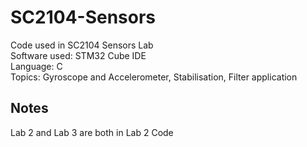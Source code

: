 # SC2104-Sensors
Code used in SC2104 Sensors Lab <br>
Software used: STM32 Cube IDE <br>
Language: C <br>
Topics: Gyroscope and Accelerometer, Stabilisation, Filter application

## Notes
Lab 2 and Lab 3 are both in Lab 2 Code
